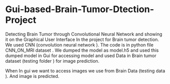 # Gui-based-Brain-Tumor-Dtection-Project
Detecting Brain Tumor through Convolutional Neural Network  and showing it on the Graphical User Interface
In the project for Brain tumor detection. We used CNN (convolution neural network ). The code is in python file CNN_ON_MRI dataset . We dumped the model  as model.h5 and used this dumped model in Gui for accessing model and used Data in      Brain tumor dataset (testing folder ) for image prediction.

When In gui we want to access images we use from Brain Data (testing data ). And image is predicted.

